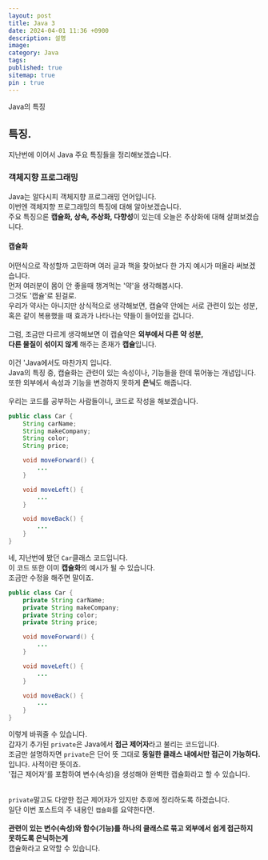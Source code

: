 ```yaml
---
layout: post
title: Java 3
date: 2024-04-01 11:36 +0900
description: 설명
image:
category: Java
tags:
published: true
sitemap: true
pin : true
---
```

Java의 특징

## 특징.
지난번에 이어서 Java 주요 특징들을 정리해보겠습니다.


### 객체지향 프로그래밍

Java는 알다시피 객체지향 프로그래밍 언어입니다.   
이번엔 객체지향 프로그래밍의 특징에 대해 알아보겠습니다.   
주요 특징으론 **캡슐화, 상속, 추상화, 다향성**이 있는데 오늘은 추상화에 대해 살펴보겠습니다.   


#### 캡슐화
어떤식으로 작성할까 고민하며 여러 글과 책을 찾아보다 한 가지 예시가 떠올라 써보겠습니다.   
먼저 여러분이 몸이 안 좋을때 챙겨먹는 '약'을 생각해봅시다.   
그것도 '캡슐'로 된걸로.   
우리가 약사는 아니지만 상식적으로 생각해보면, 캡슐약 안에는 서로 관련이 있는 성분, 혹은 같이 복용했을 때 효과가 나타나는 약들이 들어있을 겁니다.   
<br/>
그럼, 조금만 다르게 생각해보면 이 캡슐약은 **외부에서 다른 약 성분,   
다른 물질이 섞이지 않게** 해주는 존재가 **캡슐**입니다.   
<br/>
이건 'Java에서도 마찬가지 입니다.   
Java의 특징 중, 캡슐화는 관련이 있는 속성이나, 기능들을 한데 묶어놓는 개념입니다.   
또한 외부에서 속성과 기능을 변경하지 못하게 **은닉**도 해줍니다.   
<br/>
우리는 코드를 공부하는 사람들이니, 코드로 작성을 해보겠습니다.
````java
public class Car {
    String carName;
    String makeCompany;
    String color;
    String price;

    void moveForward() {
        ...
    }

    void moveLeft() {
        ...
    }

    void moveBack() {
        ...
    }
}
````
네, 지난번에 봤던 `Car`클래스 코드입니다.   
이 코드 또한 이미 **캡슐화**의 예시가 될 수 있습니다.   
조금만 수정을 해주면 말이죠.   
````java
public class Car {
    private String carName;
    private String makeCompany;
    private String color;
    private String price;

    void moveForward() {
        ...
    }

    void moveLeft() {
        ...
    }

    void moveBack() {
        ...
    }
}
````
이렇게 바꿔줄 수 있습니다.   
갑자기 추가된 `private`은 Java에서 **접근 제어자**라고 불리는 코드입니다.   
조금만 설명하자면 `private`은 단어 뜻 그대로 **동일한 클래스 내에서만 접근이 가능하다.** 입니다. 사적이란 뜻이죠.   
'접근 제어자'를 포함하여 변수(속성)을 생성해야 완벽한 캡슐화라고 할 수 있습니다.   
<br/>

`private`말고도 다양한 접근 제어자가 있지만 추후에 정리하도록 하겠습니다.   
일단 이번 포스트의 주 내용인 `캡슐화`를 요약한다면.   
<br/>
**관련이 있는 변수(속성)와 함수(기능)를 하나의 클래스로 묶고 외부에서 쉽게 접근하지 못하도록 은닉하는게**   
캡슐화라고 요약할 수 있습니다.